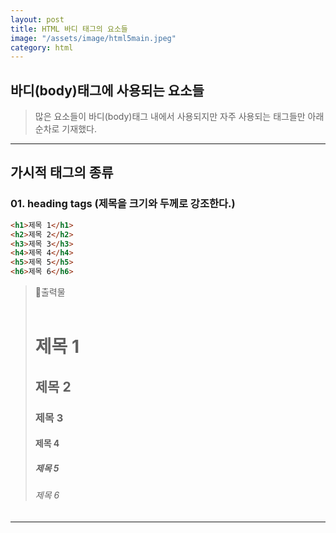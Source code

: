 ```yaml
---
layout: post
title: HTML 바디 태그의 요소들
image: "/assets/image/html5main.jpeg"
category: html
---
```


<h2 class="posth2"> 바디(body)태그에 사용되는 요소들 </h2>

> 많은 요소들이 바디(body)태그 내에서 사용되지만 자주 사용되는 태그들만 아래 순차로 기재했다.

<hr>

<h2 class="posth2"> 가시적 태그의 종류 </h2>

<h3 class="post__h3__style">
<span class="post__htag__numbering">01.</span> heading tags (제목을 크기와 두께로 강조한다.)
</h3>

```html
<h1>제목 1</h1>
<h2>제목 2</h2>
<h3>제목 3</h3>
<h4>제목 4</h4>
<h5>제목 5</h5>
<h6>제목 6</h6>
```

> &#128205;출력물
> <br><br>
>
> <h1>제목 1</h1>
> <h2>제목 2</h2>
> <h3>제목 3</h3>
> <h4>제목 4</h4>
> <h5>제목 5</h5>
> <h6>제목 6</h6>

<hr>

<!-- <h3 class="post__h3__style">
<span class="post__htag__numbering">Tip.</span> 몇가지 정리 사항.
</h3>

- 항상 소문자를 사용하는 것이 좋다.
- 속성값 따옴표가 필수는 아니지만 인용하는 것이 좋다.
- 큰따옴표와 작은따옴표 둘 다 사용가능하나 둘 다 사용해야하는경우 교차 사용한다. -->

<!-- <p class="pafterhr">
</p> -->
